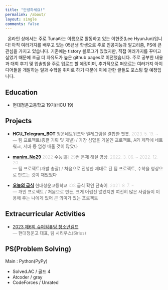 ```yaml
---
title: "안녕하세요!"
permalink: /about/
layout: single
comments: false
---
```


&nbsp; 온라인 상에서는 주로 Tuna라는 이름으로 활동하고 있는 이현준(Lee HyunJun)입니다! 아직 여러가지를 배우고 있는 05년생 학생으로 주로 인공지능과 알고리즘, PS에 큰 관심을 가지고 있습니다. 기존에는 tistory 블로그가 있었지만, 직접 여러가지를 꾸미고 싶었기 때문에 조금 더 자유도가 높은 github pages로 이전했습니다. 주로 공부한 내용과 대회 후기 및 업솔빙을 주로 업로드 할 예정이며, 추가적으로 떠오르는 여러가지 아이디어들을 개발하는 일과 수학을 취미로 하기 때문에 이에 관한 글들도 포스팅 할 예정입니다.


## Education
-  현대청운고등학교 19기(HCU 19)

## Projects

- **HCU_Telegram_BOT**
<span style="color:5F5F5F;font-weight:100;">청운네트워크와 텔레그램을 결합한 챗봇, 2023. 5. 19. ~ </span><br>
<span style="color:5F5F5F;font-weight:300;">— 팀 프로젝트(총괄 기획 및 개발) / 가장 심혈을 기울인 프로젝트, API 제작에 네트워크, 서바 등 엄청 배울 것이 많았다</span>

- [**manim_No29**](https://github.com/tunatuna123/manim_No29) 
<span style="color:5F5F5F;font-weight:100;">2022 수능(홀) 29번 문제 해설 영상, 2022. 3. 06. ~ 2022. 12. 20.</span><br>
<span style="color:5F5F5F;font-weight:300;">— 팀 프로젝트(개발 총괄) / 처음으로 진행한 제대로 된 팀 프로젝트, 수학을 영상으로 만드는 것이 재밌었다</span>

- [**오늘의 급식**](https://developer-tuna.tistory.com/2) <span style="color:5F5F5F;font-weight:100;">현대청운고등학교 iOS 급식 확인 단축어, 2021. 8. 7. ~ </span><br>
<span style="color:5F5F5F;font-weight:300;">— 개인 프로젝트 / 처음으로 만든, 크게 어렵진 않았지만 여전히 많은 사람들이 이용해 주는 나에게 있어 큰 의미가 있는 프로젝트</span>

## Extracurricular Activities
- [2023 제6회 슈퍼컴퓨팅 청소년캠프](https://www.youtube.com/watch?v=icn0YBJc3ng)<br>
<span style="color:5F5F5F;font-weight:300;">— 현대청운고 대표, 팀 시리우스(Sirius)</span>

## PS(Problem Solving)
Main : Python(PyPy)<br>

- Solved.AC / 골드 4
- Atcoder / gray
- CodeForces / Unrated
